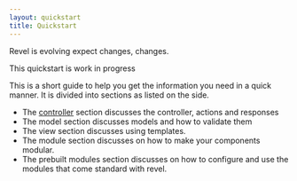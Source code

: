```yaml
---
layout: quickstart
title: Quickstart
--- 
```


Revel is evolving expect changes, changes.

<div class="alert alert-info">This quickstart is work in progress</div>

This is a short guide to help you get the information you need in a quick manner. 
It is divided into sections as listed on the side.

* The [controller](./controllers.html) section discusses the controller, actions and responses
* The model section discusses models and how to validate them
* The view section discusses using templates.
* The module section discusses on how to make your components modular.
* The prebuilt modules section discusses on how to configure and use the modules that come standard with revel.
